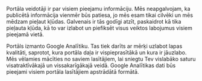 Portāla veidotāji ir par visiem pieejamu informāciju. Mēs neapgalvojam, ka publicētā informācija vienmēr būs patiesa, jo mēs esam tikai cilvēki un mēs mēdzam pieļaut kļūdas. Galvenais ir tās godīgi atzīt, paskaidrot kā tika pieļauta kļūda, kā to var izlabot un piefiksēt visus veiktos labojumus visiem pieejamā vietā.

Portāls izmanto Google Analītiku. Tas tiek darīts ar mērķi uzlabot lapas kvalitāti, saprotot, kura portāla daļa ir vispieprasītākā un kura ir jāuzlabo. Mēs vēlamies mācīties no saviem lasītājiem, lai sniegtu Tev vislabāko saturu visatraktīvākajā un vissakarīgākajā veidā. Google Analītikas dati būs pieejami visiem portāla lasītājiem apstrādātā formātā.